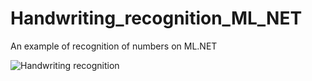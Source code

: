 # Handwriting_recognition_ML_NET
An example of recognition of numbers on ML.NET

![Handwriting recognition](https://raw.githubusercontent.com/flash2048/Handwriting_recognition_ML_NET/master/images/sample.gif)
